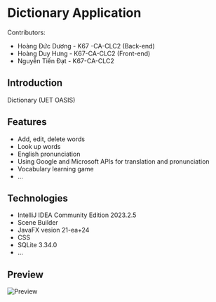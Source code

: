 # Dictionary Application

Contributors:
- Hoàng Đức Dương - K67 -CA-CLC2 (Back-end)
- Hoàng Duy Hưng - K67-CA-CLC2 (Front-end)
- Nguyễn Tiến Đạt - K67-CA-CLC2

## Introduction
Dictionary (UET OASIS)

## Features
- Add, edit, delete words
- Look up words
- English pronunciation
- Using Google and Microsoft APIs for translation and pronunciation
- Vocabulary learning game
- ...
## Technologies
- IntelliJ IDEA Community Edition 2023.2.5
- Scene Builder
- JavaFX vesion 21-ea+24
- CSS
- SQLite 3.34.0
- ...

## Preview 
![Preview](https://github.com/Hoanghung0603/BTL_OOP_Dictionary/assets/65595576/f12b5929-04fa-41ff-b801-fc217b5b59f0)


